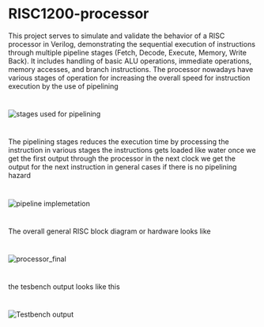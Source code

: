 # RISC1200-processor
This project serves to simulate and validate the behavior of a RISC processor in Verilog, demonstrating the sequential execution of instructions through multiple pipeline stages (Fetch, Decode, Execute, Memory, Write Back). It includes handling of basic ALU operations, immediate operations, memory accesses, and branch instructions.
The processor nowadays have various stages of operation for increasing the overall speed for instruction execution by the use of pipelining
#
![stages used for pipelining](https://github.com/rajeevkumarsinghimp/RISC-1200-processor/assets/174273198/f564c956-2b19-47fb-83fe-7364d204f3ea)

#
The pipelining stages reduces the execution time by processing the instruction in various stages the instructions gets loaded like water once we get the first output through the processor in the next clock we get the output for the next instruction in general cases if there is no pipelining hazard 
#
![pipeline implemetation](https://github.com/rajeevkumarsinghimp/RISC-1200-processor/assets/174273198/8a8a273c-239a-4b05-9d65-1b61ea433fd9)

#
The overall general RISC block diagram or hardware looks like
#
![processor_final](https://github.com/rajeevkumarsinghimp/RISC-1200-processor/assets/174273198/44226a50-997b-43c0-8d75-62b4591c0963)
#
the tesbench output looks like this
#
![Testbench output](https://github.com/rajeevkumarsinghimp/RISC-1200-processor/assets/174273198/7c126fd2-35c8-417c-ae34-a075987905e5)

